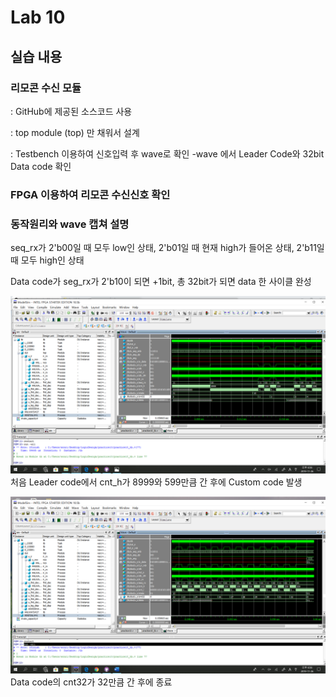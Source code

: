 # Lab 10

## 실습 내용

### **리모콘 수신 모듈**



: GitHub에 제공된 소스코드 사용

: top module (top) 만 채워서 설계

: Testbench 이용하여 신호입력 후 wave로 확인
-wave 에서 Leader Code와 32bit Data code 확인

###  **FPGA 이용하여 리모콘 수신신호 확인**

### **동작원리와 wave 캡쳐 설명**
seq_rx가
2'b00일 때 모두 low인 상태,
2'b01일 때 현재 high가 들어온 상태,
2'b11일 때 모두 high인 상태
				
Data code가 seg_rx가 2'b10이 되면 +1bit, 
총 32bit가 되면 data 한 사이클 완성

![](https://github.com/wonrimjeong/LogicDesign/blob/master/practice10/1.png)
처음 Leader code에서 
cnt_h가 8999와 599만큼 간 후에 Custom code 발생

![](https://github.com/wonrimjeong/LogicDesign/blob/master/practice10/2.png)
Data code의 cnt32가 32만큼 간 후에 종료 


<!--stackedit_data:
eyJoaXN0b3J5IjpbLTE3MzIxNDQ1MDksMTg2NjUxMTg5NF19
-->
<!--stackedit_data:
eyJoaXN0b3J5IjpbLTI4ODc0MTI1OCwxOTE1MzQ5NzU4LDQ4Nz
c5ODA4Niw0ODc3OTgwODZdfQ==
-->
